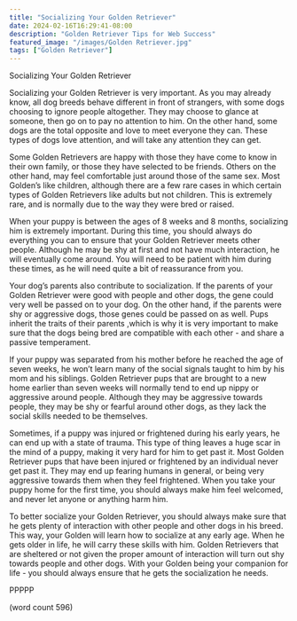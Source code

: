 ```yaml
---
title: "Socializing Your Golden Retriever"
date: 2024-02-16T16:29:41-08:00
description: "Golden Retriever Tips for Web Success"
featured_image: "/images/Golden Retriever.jpg"
tags: ["Golden Retriever"]
---
```


Socializing Your Golden Retriever

Socializing your Golden Retriever is very important.  As you may already know, all dog breeds behave different in front of strangers, with some dogs choosing to ignore people altogether.  They may choose to glance at someone, then go on to pay no attention to him.  On the other hand, some dogs are the total opposite and love to meet everyone they can.  These types of dogs love attention, and will take any attention they can get.

Some Golden Retrievers are happy with those they have come to know in their own family, or those they have selected to be friends.  Others on the other hand, may feel comfortable just around those of the same sex.  Most Golden’s like children, although there are a few rare cases in which certain types of Golden Retrievers like adults but not children.  This is extremely rare, and is normally due to the way they were bred or raised.

When your puppy is between the ages of 8 weeks and 8 months, socializing him is extremely important.  During this time, you should always do everything you can to ensure that your Golden Retriever meets other people.  Although he may be shy at first and not have much interaction, he will eventually come around.  You will need to be patient with him during these times, as he will need quite a bit of reassurance from you.

Your dog’s parents also contribute to socialization.  If the parents of your Golden Retriever were good with people and other dogs, the gene could very well be passed on to your dog.  On the other hand, if the parents were shy or aggressive dogs, those genes could be passed on as well.  Pups inherit the traits of their parents ,which is why it is very important to make sure that the dogs being bred are compatible with each other - and share a passive temperament.

If your puppy was separated from his mother before he reached the age of seven weeks, he won’t learn many of the social signals taught to him by his mom and his siblings.  Golden Retriever pups that are brought to a new home earlier than seven weeks will normally tend to end up nippy or aggressive around people.  Although they may be aggressive towards people, they may be shy or fearful around other dogs, as they lack the social skills needed to be themselves.

Sometimes, if a puppy was injured or frightened during his early years, he can end up with a state of trauma.  This type of thing leaves a huge scar in the mind of a puppy, making it very hard for him to get past it.  Most Golden Retriever pups that have been injured or frightened by an individual never get past it.  They may end up fearing humans in general, or being very aggressive towards them when they feel frightened.  When you take your puppy home for the first time, you should always make him feel welcomed, and never let anyone or anything harm him.

To better socialize your Golden Retriever, you should always make sure that he gets plenty of interaction with other people and other dogs in his breed.  This way, your Golden will learn how to socialize at any early age.  When he gets older in life, he will carry these skills with him.  Golden Retrievers that are sheltered or not given the proper amount of interaction will turn out shy towards people and other dogs.  With your Golden being your companion for life - you should always ensure that he gets the socialization he needs.

PPPPP

(word count 596)
